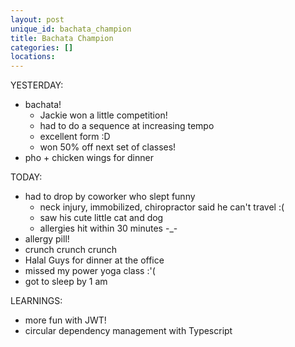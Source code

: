 ```yaml
---
layout: post
unique_id: bachata_champion
title: Bachata Champion
categories: []
locations: 
---
```


YESTERDAY:
* bachata!
  * Jackie won a little competition!
  * had to do a sequence at increasing tempo
  * excellent form :D
  * won 50% off next set of classes!
* pho + chicken wings for dinner

TODAY:
* had to drop by coworker who slept funny
  * neck injury, immobilized, chiropractor said he can't travel :(
  * saw his cute little cat and dog
  * allergies hit within 30 minutes -_-
* allergy pill!
* crunch crunch crunch
* Halal Guys for dinner at the office
* missed my power yoga class :'(
* got to sleep by 1 am

LEARNINGS:
* more fun with JWT!
* circular dependency management with Typescript
